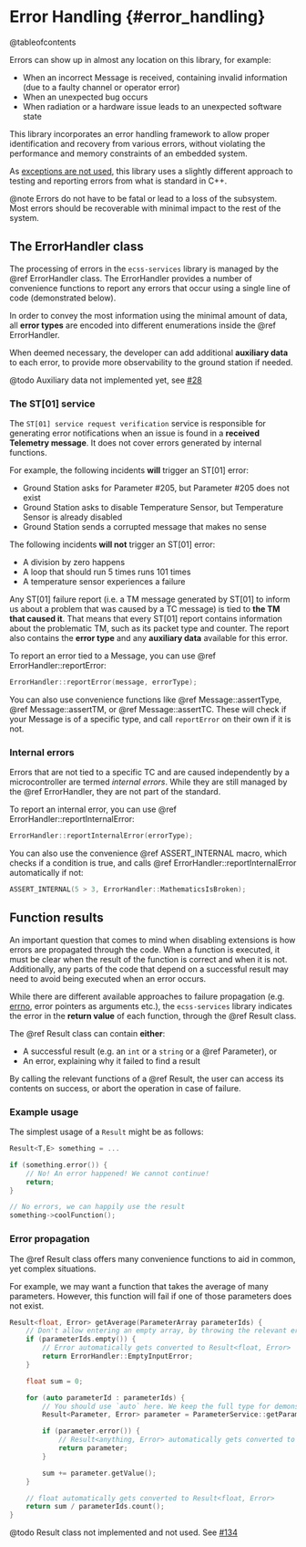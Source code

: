 # Error Handling {#error_handling}

@tableofcontents

Errors can show up in almost any location on this library, for example:
- When an incorrect Message is received, containing invalid information (due to a faulty channel or operator error)
- When an unexpected bug occurs
- When radiation or a hardware issue leads to an unexpected software state

This library incorporates an error handling framework to allow proper identification and recovery from various errors,
without violating the performance and memory constraints of an embedded system.

As [exceptions are not used](docs/writing_code.md), this library uses a slightly different approach to testing and
reporting errors from what is standard in C++.

@note Errors do not have to be fatal or lead to a loss of the subsystem. Most errors should be recoverable with minimal impact
to the rest of the system.

## The ErrorHandler class

The processing of errors in the `ecss-services` library is managed by the @ref ErrorHandler class. The ErrorHandler
provides a number of convenience functions to report any errors that occur using a single line of code (demonstrated below).

In order to convey the most information using the minimal amount of data, all **error types** are encoded into different
enumerations inside the @ref ErrorHandler.

When deemed necessary, the developer can add additional **auxiliary data** to each error, to provide more observability
to the ground station if needed.

@todo Auxiliary data not implemented yet, see [#28](https://gitlab.com/acubesat/obc/ecss-services/-/issues/28)

### The ST[01] service

The `ST[01] service request verification` service is responsible for generating error notifications when an issue is
found in a **received Telemetry message**. It does not cover errors generated by internal functions.

For example, the following incidents **will** trigger an ST[01] error:
- Ground Station asks for Parameter #205, but Parameter #205 does not exist
- Ground Station asks to disable Temperature Sensor, but Temperature Sensor is already disabled
- Ground Station sends a corrupted message that makes no sense

The following incidents **will not** trigger an ST[01] error:
- A division by zero happens
- A loop that should run 5 times runs 101 times
- A temperature sensor experiences a failure

Any ST[01] failure report (i.e. a TM message generated by ST[01] to inform us about a problem that was caused by a TC
message) is tied to **the TM that caused it**. That means that every ST[01] report contains information about the
problematic TM, such as its packet type and counter. The report also contains the **error type** and any **auxiliary
data** available for this error.

To report an error tied to a Message, you can use @ref ErrorHandler::reportError:
```cpp
ErrorHandler::reportError(message, errorType);
```

You can also use convenience functions like @ref Message::assertType, @ref Message::assertTM, or @ref Message::assertTC.
These will check if your Message is of a specific type, and call `reportError` on their own if it is not.

### Internal errors

Errors that are not tied to a specific TC and are caused independently by a microcontroller are termed _internal
errors_. While they are still managed by the @ref ErrorHandler, they are not part of the standard.

To report an internal error, you can use @ref ErrorHandler::reportInternalError:
```cpp
ErrorHandler::reportInternalError(errorType);
```

You can also use the convenience @ref ASSERT_INTERNAL macro, which checks if a condition is true, and calls @ref
ErrorHandler::reportInternalError automatically if not:
```cpp
ASSERT_INTERNAL(5 > 3, ErrorHandler::MathematicsIsBroken);
```

## Function results
An important question that comes to mind when disabling extensions is how errors are propagated through the code. When a
function is executed, it must be clear when the result of the function is correct and when it is not. Additionally, any
parts of the code that depend on a successful result may need to avoid being executed when an error occurs.

While there are different available approaches to failure propagation (e.g.
[errno](https://www.tutorialspoint.com/cprogramming/c_error_handling.htm), error pointers as arguments etc.), the
`ecss-services` library indicates the error in the **return value** of each function, through the @ref Result class.

The @ref Result class can contain **either**:
- A successful result (e.g. an `int` or a `string` or a @ref Parameter), or
- An error, explaining why it failed to find a result

By calling the relevant functions of a @ref Result, the user can access its contents on success, or abort the operation
in case of failure.

### Example usage

The simplest usage of a `Result` might be as follows:
```cpp
Result<T,E> something = ...

if (something.error()) {
    // No! An error happened! We cannot continue!
    return;
}

// No errors, we can happily use the result
something->coolFunction();
```

### Error propagation
The @ref Result class offers many convenience functions to aid in common, yet complex situations.

For example, we may want a function that takes the average of many parameters. However, this function will fail if one
of those parameters does not exist.

```cpp
Result<float, Error> getAverage(ParameterArray parameterIds) {
    // Don't allow entering an empty array, by throwing the relevant error
    if (parameterIds.empty()) {
        // Error automatically gets converted to Result<float, Error>
        return ErrorHandler::EmptyInputError;
    }

    float sum = 0;

    for (auto parameterId : parameterIds) {
        // You should use `auto` here. We keep the full type for demonstration purposes
        Result<Parameter, Error> parameter = ParameterService::getParameterById(parameterId);

        if (parameter.error()) {
            // Result<anything, Error> automatically gets converted to Result<float, Error>
            return parameter;
        }

        sum += parameter.getValue();
    }

    // float automatically gets converted to Result<float, Error>
    return sum / parameterIds.count();
}
```

@todo Result class not implemented and not used. See [#134](https://gitlab.com/acubesat/obc/ecss-services/-/issues/134)
